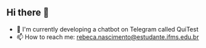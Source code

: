 ## Hi there 👋
- 🧪 I'm currently developing a chatbot on Telegram called QuiTest
- 📫 How to reach me: rebeca.nascimento@estudante.ifms.edu.br
<!--
**rebeca018/rebeca018** is a ✨ _special_ ✨ repository because its `README.md` (this file) appears on your GitHub profile.

Here are some ideas to get you started:

- 🔭 I’m currently working on ...
- 🌱 I’m currently learning ...
- 👯 I’m looking to collaborate on ...
- 🤔 I’m looking for help with ...
- 💬 Ask me about ...
- 📫 How to reach me: ...
- 😄 Pronouns: ...
- ⚡ Fun fact: ...
-->
